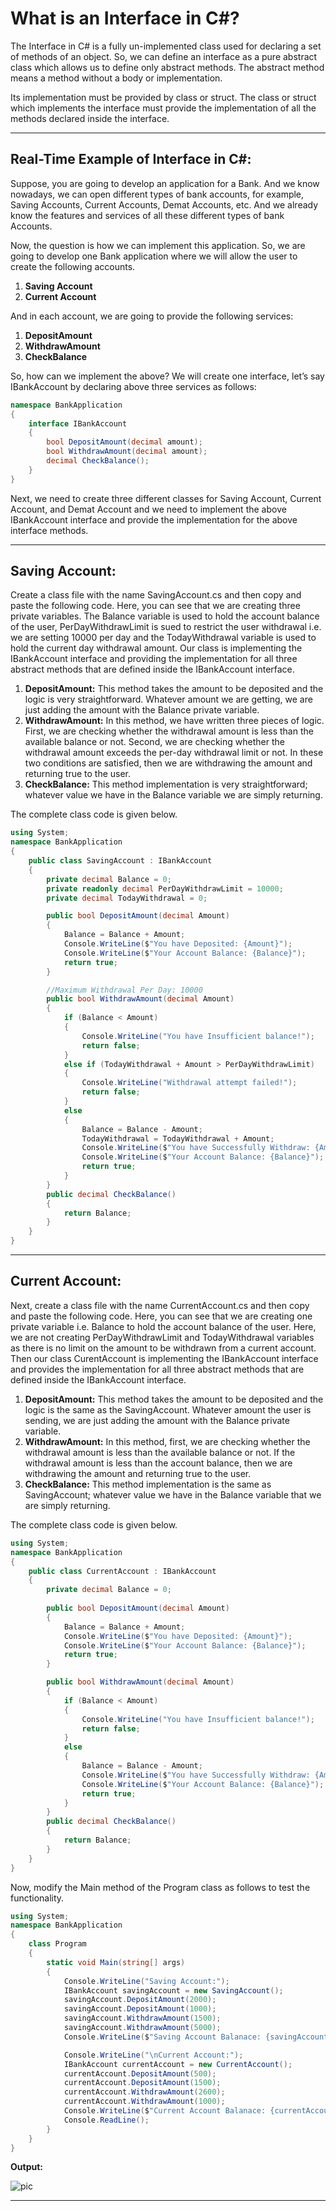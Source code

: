 # What is an Interface in C#?
The Interface in C# is a fully un-implemented class used for declaring a set of methods of an object. So, we can define an interface as a pure abstract class which allows us to define only abstract methods. The abstract method means a method without a body or implementation.

Its implementation must be provided by class or struct. The class or struct which implements the interface must provide the implementation of all the methods declared inside the interface.

-----
## Real-Time Example of Interface in C#:
Suppose, you are going to develop an application for a Bank. And we know nowadays, we can open different types of bank accounts, for example, Saving Accounts, Current Accounts, Demat Accounts, etc. And we already know the features and services of all these different types of bank Accounts.

Now, the question is how we can implement this application. So, we are going to develop one Bank application where we will allow the user to create the following accounts.
1. **Saving Account**
2. **Current Account**

And in each account, we are going to provide the following services:
1. **DepositAmount**
2. **WithdrawAmount**
3. **CheckBalance**

So, how can we implement the above? We will create one interface, let’s say IBankAccount by declaring above three services as follows:
```cs
namespace BankApplication
{
    interface IBankAccount
    {
        bool DepositAmount(decimal amount);
        bool WithdrawAmount(decimal amount);
        decimal CheckBalance();
    }
} 
```

Next, we need to create three different classes for Saving Account, Current Account, and Demat Account and we need to implement the above IBankAccount interface and provide the implementation for the above interface methods.

------
## Saving Account:
Create a class file with the name SavingAccount.cs and then copy and paste the following code. Here, you can see that we are creating three private variables. The Balance variable is used to hold the account balance of the user, PerDayWithdrawLimit is sued to restrict the user withdrawal i.e. we are setting 10000 per day and the TodayWithdrawal variable is used to hold the current day withdrawal amount. Our class is implementing the IBankAccount interface and providing the implementation for all three abstract methods that are defined inside the IBankAccount interface.
1. **DepositAmount:** This method takes the amount to be deposited and the logic is very straightforward. Whatever amount we are getting, we are just adding the amount with the Balance private variable.
2. **WithdrawAmount:** In this method, we have written three pieces of logic. First, we are checking whether the withdrawal amount is less than the available balance or not. Second, we are checking whether the withdrawal amount exceeds the per-day withdrawal limit or not. In these two conditions are satisfied, then we are withdrawing the amount and returning true to the user.
3. **CheckBalance:** This method implementation is very straightforward; whatever value we have in the Balance variable we are simply returning.

The complete class code is given below.
```cs
using System;
namespace BankApplication
{
    public class SavingAccount : IBankAccount
    {
        private decimal Balance = 0;
        private readonly decimal PerDayWithdrawLimit = 10000;
        private decimal TodayWithdrawal = 0;

        public bool DepositAmount(decimal Amount)
        {
            Balance = Balance + Amount;
            Console.WriteLine($"You have Deposited: {Amount}");
            Console.WriteLine($"Your Account Balance: {Balance}");
            return true;
        }

        //Maximum Withdrawal Per Day: 10000
        public bool WithdrawAmount(decimal Amount)
        {
            if (Balance < Amount)
            {
                Console.WriteLine("You have Insufficient balance!");
                return false;
            }
            else if (TodayWithdrawal + Amount > PerDayWithdrawLimit)
            {
                Console.WriteLine("Withdrawal attempt failed!");
                return false;
            }
            else
            {
                Balance = Balance - Amount;
                TodayWithdrawal = TodayWithdrawal + Amount;
                Console.WriteLine($"You have Successfully Withdraw: {Amount}");
                Console.WriteLine($"Your Account Balance: {Balance}");
                return true;
            }
        }
        public decimal CheckBalance()
        {
            return Balance;
        }
    }
}
```
-----
## Current Account:
Next, create a class file with the name CurrentAccount.cs and then copy and paste the following code. Here, you can see that we are creating one private variable i.e. Balance to hold the account balance of the user. Here, we are not creating PerDayWithdrawLimit and TodayWithdrawal variables as there is no limit on the amount to be withdrawn from a current account. Then our class CurentAccount is implementing the IBankAccount interface and provides the implementation for all three abstract methods that are defined inside the IBankAccount interface.
1. **DepositAmount:** This method takes the amount to be deposited and the logic is the same as the SavingAccount. Whatever amount the user is sending, we are just adding the amount with the Balance private variable.
2. **WithdrawAmount:** In this method, first, we are checking whether the withdrawal amount is less than the available balance or not. If the withdrawal amount is less than the account balance, then we are withdrawing the amount and returning true to the user.
3. **CheckBalance:** This method implementation is the same as SavingAccount; whatever value we have in the Balance variable that we are simply returning.

The complete class code is given below.
```cs
using System;
namespace BankApplication
{
    public class CurrentAccount : IBankAccount
    {
        private decimal Balance = 0;
        
        public bool DepositAmount(decimal Amount)
        {
            Balance = Balance + Amount;
            Console.WriteLine($"You have Deposited: {Amount}");
            Console.WriteLine($"Your Account Balance: {Balance}");
            return true;
        }

        public bool WithdrawAmount(decimal Amount)
        {
            if (Balance < Amount)
            {
                Console.WriteLine("You have Insufficient balance!");
                return false;
            }
            else
            {
                Balance = Balance - Amount;
                Console.WriteLine($"You have Successfully Withdraw: {Amount}");
                Console.WriteLine($"Your Account Balance: {Balance}");
                return true;
            }
        }
        public decimal CheckBalance()
        {
            return Balance;
        }
    }
}
```
Now, modify the Main method of the Program class as follows to test the functionality.

```cs
using System;
namespace BankApplication
{
    class Program
    {
        static void Main(string[] args)
        {
            Console.WriteLine("Saving Account:");
            IBankAccount savingAccount = new SavingAccount();
            savingAccount.DepositAmount(2000);
            savingAccount.DepositAmount(1000);
            savingAccount.WithdrawAmount(1500);
            savingAccount.WithdrawAmount(5000);
            Console.WriteLine($"Saving Account Balanace: {savingAccount.CheckBalance()}");

            Console.WriteLine("\nCurrent Account:");
            IBankAccount currentAccount = new CurrentAccount();
            currentAccount.DepositAmount(500);
            currentAccount.DepositAmount(1500);
            currentAccount.WithdrawAmount(2600);
            currentAccount.WithdrawAmount(1000);
            Console.WriteLine($"Current Account Balanace: {currentAccount.CheckBalance()}");
            Console.ReadLine();
        }
    }
}
```
**Output:**

![pic](https://dotnettutorials.net/wp-content/uploads/2022/09/word-image-30145-1.png)

-----

